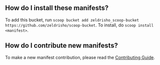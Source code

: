 How do I install these manifests?
---------------------------------

To add this bucket, run `scoop bucket add zeldrisho_scoop-bucket https://github.com/zeldrisho/scoop-bucket`. To install, do `scoop install <manifest>`.

How do I contribute new manifests?
----------------------------------

To make a new manifest contribution, please read the [Contributing Guide](https://github.com/ScoopInstaller/.github/blob/main/.github/CONTRIBUTING.md).
